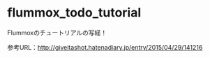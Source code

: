# flummox_todo_tutorial
Flummoxのチュートリアルの写経！

参考URL：http://giveitashot.hatenadiary.jp/entry/2015/04/29/141216

